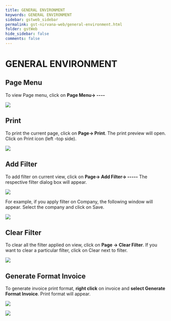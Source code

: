 ```yaml
---
title: GENERAL ENVIRONMENT
keywords: GENERAL ENVIRONMENT
sidebar: gstweb_sidebar
permalink: gst-nirvana-web/general-environment.html
folder: gstWeb
hide_sidebar: false
comments: false
---
```


# GENERAL ENVIRONMENT

## Page Menu
To view Page menu, click on **Page Menu-> ----**

![](/images/page-menu.png)

## Print
To print the current page, click on **Page-> Print**. The print preview will open.
Click on Print icon (left -top side).

![](/images/print.png)

## Add Filter
To add filter on current view, click on **Page-> Add Filter-> -----** The respective filter dialog box will appear.

![](/images/add-filter.png)

For example, if you apply filter on Company, the following window will appear. Select the company and click on Save.

![](/images/add-filter-save.png)

## Clear Filter
To clear all the filter applied on view, click on **Page -> Clear Filter**.
If you want to clear a particular filter, click on Clear next to filter.

![](/images/clear-filter.png)

## Generate Format Invoice
To generate invoice print format, **right click** on invoice and **select Generate Format Invoice**. Print format will appear.

![](/images/generate-format-invoice.png)

![](/images/generate-format-invoice-example.png)
